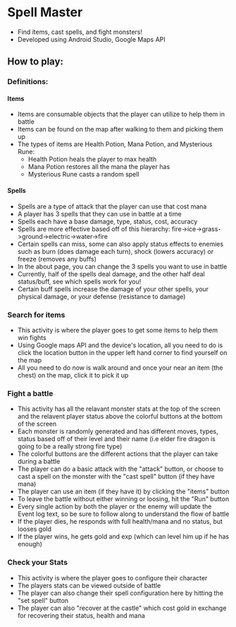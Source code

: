 # Spell Master
- Find items, cast spells, and fight monsters!
- Developed using Android Studio, Google Maps API


## How to play:
### Definitions:
#### Items
- Items are consumable objects that the player can utilize to help them in battle
- Items can be found on the map after walking to them and picking them up
- The types of items are Health Potion, Mana Potion, and Mysterious Rune:
  - Health Potion heals the player to max health
  - Mana Potion restores all the mana the player has
  - Mysterious Rune casts a random spell
  
#### Spells
- Spells are a type of attack that the player can use that cost mana
- A player has 3 spells that they can use in battle at a time
- Spells each have a base damage, type, status, cost, accuracy
- Spells are more effective based off of this hierarchy: fire->ice->grass->ground->electric->water->fire
- Certain spells can miss, some can also apply status effects to enemies such as burn (does damage each turn), shock (lowers accuracy) or freeze (removes any buffs)
- In the about page, you can change the 3 spells you want to use in battle
- Currently, half of the spells deal damage, and the other half deal status/buff, see which spells work for you!
- Certain buff spells increase the damage of your other spells, your physical damage, or your defense (resistance to damage)

### Search for items
- This activity is where the player goes to get some items to help them win fights
- Using Google maps API and the device's location, all you need to do is click the location button in the upper left hand corner to find yourself on the map
- All you need to do now is walk around and once your near an item (the chest) on the map, click it to pick it up

### Fight a battle
- This activity has all the relavant monster stats at the top of the screen and the relavent player status above the colorful buttons at the bottom of the screen
- Each monster is randomly generated and has different moves, types, status based off of their level and their name (i.e elder fire dragon is going to be a really strong fire type)
- The colorful buttons are the different actions that the player can take during a battle
- The player can do a basic attack with the "attack" button, or choose to cast a spell on the monster with the "cast spell" button (if they have mana)
- The player can use an item (if they have it) by clicking the "items" button
- To leave the battle without either winning or loosing, hit the "Run" button
- Every single action by both the player or the enemy will update the Event log text, so be sure to follow along to understand the flow of battle
- If the player dies, he responds with full health/mana and no status, but looses gold
- If the player wins, he gets gold and exp (which can level him up if he has enough)

### Check your Stats
- This activity is where the player goes to configure their character
- The players stats can be viewed outside of battle
- The player can also change their spell configuration here by hitting the "set spell" button
- The player can also "recover at the castle" which cost gold in exchange for recovering their status, health and mana


